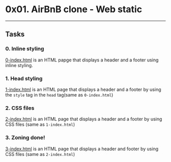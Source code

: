 # 0x01. AirBnB clone - Web static
---
## Tasks
### 0. Inline styling
[0-index.html]() is an HTML papge that displays a header and a footer using inline styling.

### 1. Head styling
[1-index.html]() is an HTML page that displays a header and a footer by using the `style` tag in the `head` tag(same as `0-index.html`)

### 2. CSS files
[2-index.html]() is an HTML page that displays a header and a footer by using CSS files (same as `1-index.html`)

### 3. Zoning done!
[3-index.html]() is an HTML page that displays a header and footer by using CSS files (same as `2-index.html`)
